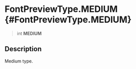 FontPreviewType.MEDIUM {#FontPreviewType.MEDIUM}
======================

> int **MEDIUM**

Description
-----------

Medium type.
